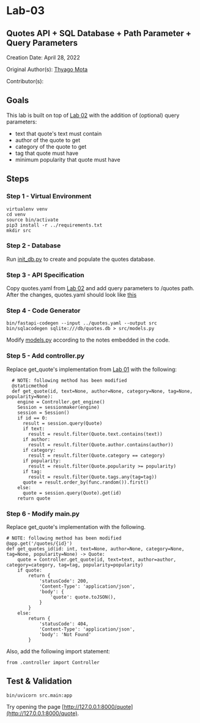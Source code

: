# Lab-03

## Quotes API + SQL Database + Path Parameter + Query Parameters

Creation Date: April 28, 2022

Original Author(s): [Thyago Mota](https://github.com/thyagomota)

Contributor(s): 

## Goals

This lab is built on top of [Lab 02](../lab-02) with the addition of (optional) query parameters:

* text that quote's text must contain
* author of the quote to get
* category of the quote to get
* tag that quote must have
* minimum popularity that quote must have

## Steps

### Step 1 - Virtual Environment

```
virtualenv venv
cd venv
source bin/activate
pip3 install -r ../requirements.txt
mkdir src
```

### Step 2 - Database

Run [init_db.py](src/init_db.py) to create and populate the quotes database. 

### Step 3 - API Specification

Copy quotes.yaml from [Lab 02](../lab-02) and add query parameters to /quotes path. After the changes, quotes.yaml should look like [this](src/quotes.yaml)

### Step 4 - Code Generator

```
bin/fastapi-codegen --input ../quotes.yaml --output src
bin/sqlacodegen sqlite:///db/quotes.db > src/models.py
```

Modify [models.py](src/models.py) according to the notes embedded in the code. 

### Step 5 - Add controller.py

Replace get_quote's implementation from [Lab 01](../lab-01) with the following: 

```
  # NOTE: following method has been modified
  @staticmethod
  def get_quote(id, text=None, author=None, category=None, tag=None, popularity=None):
    engine = Controller.get_engine()
    Session = sessionmaker(engine)
    session = Session()
    if id == 0: 
      result = session.query(Quote)
      if text: 
        result = result.filter(Quote.text.contains(text))
      if author:
        result = result.filter(Quote.author.contains(author))
      if category: 
        result = result.filter(Quote.category == category)
      if popularity: 
        result = result.filter(Quote.popularity >= popularity)
      if tag: 
        result = result.filter(Quote.tags.any(tag=tag))
      quote = result.order_by(func.random()).first()
    else:
      quote = session.query(Quote).get(id)
    return quote
```

### Step 6 - Modify main.py

Replace get_quote's implementation with the following.  

```
# NOTE: following method has been modified
@app.get('/quotes/{id}')
def get_quotes_id(id: int, text=None, author=None, category=None, tag=None, popularity=None) -> Quote:
    quote = Controller.get_quote(id, text=text, author=author, category=category, tag=tag, popularity=popularity)
    if quote:
        return {
            'statusCode': 200, 
            'Content-Type': 'application/json',
            'body': {
                'quote': quote.toJSON(), 
            }
        } 
    else:
        return {
            'statusCode': 404, 
            'Content-Type': 'application/json',
            'body': 'Not Found'
        }  
```

Also, add the following import statement: 

```
from .controller import Controller
```

## Test & Validation

```
bin/uvicorn src.main:app
```

Try opening the page [http://127.0.0.1:8000/quote](http://127.0.0.1:8000/quote).
